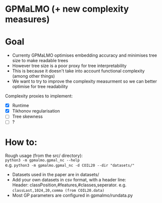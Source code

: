 # GPMaLMO (+ new complexity measures)

# Goal
* Currenty GPMaLMO optimises embedding accuracy and minimises tree size to make readable trees
* However tree size is a poor proxy for tree interpretability
* This is because it doesn't take into account functional complexity (among other things)
* We want to try to improve the complexity measurment so we can better optimise for tree readability

Complexity proxies to implement:
- [x] Runtime 
- [x] Tikhonov regularisation
- [ ] Tree skewness
- [ ] ?

# How to:

Rough usage (from the src/ directory):   
`python3 -m gpmalmo.gpmal_nc --help`  
e.g. `python3 -m gpmalmo.gpmal_nc -d COIL20 --dir "datasets/"`

* Datasets used in the paper are in datasets/
* Add your own datasets in csv format, with a header line:  
Header: classPosition,#features,#classes,seperator. e.g.  
`classLast,1024,20,comma (from COIL20.data)`
* Most GP parameters are configured in gpmalmo/rundata.py
